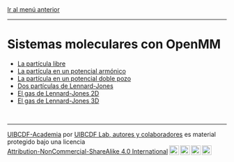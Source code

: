 <div style='text-align: left;'> <a href="../README.md#Modelado-simulacion">Ir al menú anterior</a> </div>

-----

# Sistemas moleculares con OpenMM

- [La partícula libre][unidad:particula_libre]
- [La partícula en un potencial armónico][unidad:potencial_armonico]
- [La partícula en un potencial doble pozo][unidad:doble_pozo]
- [Dos partículas de Lennard-Jones][unidad:dos_particulas_LJ]
- [El gas de Lennard-Jones 2D][unidad:LJ_2D]
- [El gas de Lennard-Jones 3D][unidad:LJ_3D]

<br>

-------
<p xmlns:cc="http://creativecommons.org/ns#" xmlns:dct="http://purl.org/dc/terms/"><a property="dct:title" rel="cc:attributionURL" href="https://github.com/uibcdf/Academia">UIBCDF-Academia</a> por <a rel="cc:attributionURL dct:creator" property="cc:attributionName" href="https://github.com/uibcdf/Academia/graphs/contributors">UIBCDF Lab, autores y colaboradores</a> es material protegido bajo una licencia <a href="http://creativecommons.org/licenses/by-nc-sa/4.0/deed.es?ref=chooser-v1" target="_blank" rel="license noopener noreferrer" style="display:inline-block;">Attribution-NonCommercial-ShareAlike 4.0 International<img style="height:22px!important;margin-left:3px;vertical-align:text-bottom;" src="https://mirrors.creativecommons.org/presskit/icons/cc.svg?ref=chooser-v1"><img style="height:22px!important;margin-left:3px;vertical-align:text-bottom;" src="https://mirrors.creativecommons.org/presskit/icons/by.svg?ref=chooser-v1"><img style="height:22px!important;margin-left:3px;vertical-align:text-bottom;" src="https://mirrors.creativecommons.org/presskit/icons/nc.svg?ref=chooser-v1"><img style="height:22px!important;margin-left:3px;vertical-align:text-bottom;" src="https://mirrors.creativecommons.org/presskit/icons/sa.svg?ref=chooser-v1"></a></p>

[unidad:particula_libre]: particula_libre/particula_libre.ipynb
[unidad:potencial_armonico]: pozo_armonico/pozo_armonico.ipynb
[unidad:doble_pozo]: doble_pozo/doble_pozo.ipynb
[unidad:dos_particulas_LJ]: dos_particulas_LJ/dos_particulas_LJ.ipynb
[unidad:LJ_2D]: LJ_2D/LJ_2D.ipynb
[unidad:LJ_3D]: LJ_3D/LJ_3D.ipynb

